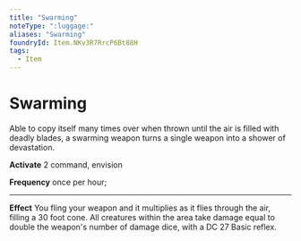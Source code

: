 ```yaml
---
title: "Swarming"
noteType: ":luggage:"
aliases: "Swarming"
foundryId: Item.NKv3R7RrcP6Bt88H
tags:
  - Item
---
```


# Swarming

Able to copy itself many times over when thrown until the air is filled with deadly blades, a swarming weapon turns a single weapon into a shower of devastation.

**Activate** 2 command, envision

**Frequency** once per hour;

* * *

**Effect** You fling your weapon and it multiplies as it flies through the air, filling a 30 foot cone. All creatures within the area take damage equal to double the weapon's number of damage dice, with a DC 27 Basic reflex.
